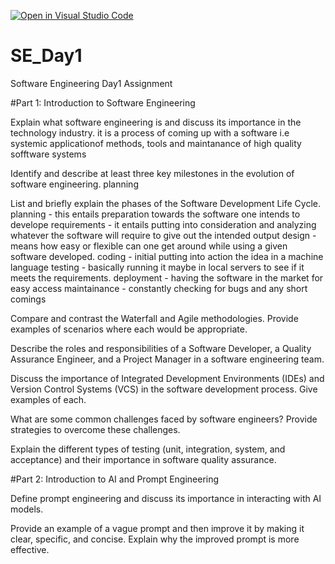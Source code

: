 [![Open in Visual Studio Code](https://classroom.github.com/assets/open-in-vscode-2e0aaae1b6195c2367325f4f02e2d04e9abb55f0b24a779b69b11b9e10269abc.svg)](https://classroom.github.com/online_ide?assignment_repo_id=15569962&assignment_repo_type=AssignmentRepo)
# SE_Day1
Software Engineering Day1 Assignment

#Part 1: Introduction to Software Engineering

Explain what software engineering is and discuss its importance in the technology industry.
it is a process of coming up with a software i.e systemic applicationof methods, tools and maintanance of high quality sofftware systems

Identify and describe at least three key milestones in the evolution of software engineering.
planning

List and briefly explain the phases of the Software Development Life Cycle.
planning - this entails preparation towards the software one intends to develope
requirements - it entails putting into consideration and analyzing whatever the software will require to give out the intended  output
design - means how easy or flexible can one get around while using a given software developed.
coding - initial putting into action the idea in a machine language
testing - basically running it maybe in local servers to see if it meets the requirements.
deployment - having the software in the market for easy access
maintainance - constantly checking for bugs and any short comings

Compare and contrast the Waterfall and Agile methodologies. Provide examples of scenarios where each would be appropriate.


Describe the roles and responsibilities of a Software Developer, a Quality Assurance Engineer, and a Project Manager in a software engineering team.


Discuss the importance of Integrated Development Environments (IDEs) and Version Control Systems (VCS) in the software development process. Give examples of each.


What are some common challenges faced by software engineers? Provide strategies to overcome these challenges.


Explain the different types of testing (unit, integration, system, and acceptance) and their importance in software quality assurance.


#Part 2: Introduction to AI and Prompt Engineering


Define prompt engineering and discuss its importance in interacting with AI models.


Provide an example of a vague prompt and then improve it by making it clear, specific, and concise. Explain why the improved prompt is more effective.
